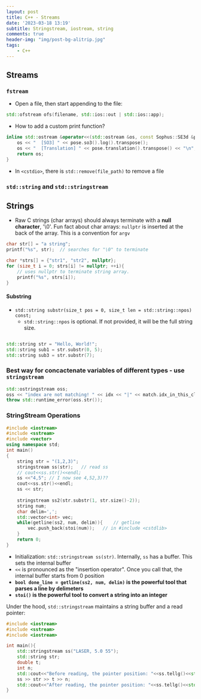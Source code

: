 ```yaml
---
layout: post
title: C++ - Streams
date: '2023-03-18 13:19'
subtitle: Stringstream, iostream, string
comments: true
header-img: "img/post-bg-alitrip.jpg"
tags:
    - C++
---
```


## Streams

### `fstream`

- Open a file, then start appending to the file:

```cpp
std::ofstream ofs(filename, std::ios::out | std::ios::app);
```

- How to add a custom print function?

```cpp
inline std::ostream &operator<<(std::ostream &os, const Sophus::SE3d &pose) {
    os << "  [SO3] " << pose.so3().log().transpose();
    os << "  [Translation] " << pose.translation().transpose() << "\n";
    return os;
}
```

- In `<cstdio>`, there is `std::remove(file_path)` to remove a file

### `std::string` and `std::stringstream`

## Strings

- Raw C strings (char arrays) should always terminate with a **null character**, '\0'. Fun fact about char arrays: `nullptr` is inserted at the back of the array. This is a convention for `argv`

```cpp
char str[] = "a string";
printf("%s", str);  // searches for "\0" to terminate

char *strs[] = {"str1", "str2", nullptr};
for (size_t i = 0; strs[i] != nullptr; ++i){
    // uses nullptr to terminate string array.  
    printf("%s", strs[i]);
}
```
 

#### Substring

- `std::string substr(size_t pos = 0, size_t len = std::string::npos) const;`
    - `std::string::npos`  is optional. If not provided, it will be the full string size.
```cpp

std::string str = "Hello, World!";
std::string sub1 = str.substr(0, 5);
std::string sub3 = str.substr(7);
```

### Best way for concactenate variables of different types - use `stringstream`

```cpp
std::ostringstream oss;
oss << "index are not matching! " << idx << "|" << match.idx_in_this_cloud;
throw std::runtime_error(oss.str());
```

### StringStream Operations

```cpp
#include <iostream>
#include <sstream>
#include <vector>
using namespace std;
int main()
{
    string str = "(1,2,3)";
    stringstream ss(str);   // read ss 
    // cout<<ss.str()<<endl;
    ss <<"4,5"; // I now see 4,52,3)??
    cout<<ss.str()<<endl;
    ss << str;
    
    stringstream ss2(str.substr(1, str.size()-2));   
    string num;
    char delim=',';
    std::vector<int> vec;
    while(getline(ss2, num, delim)){    // getline 
        vec.push_back(stoi(num));   // in #include <cstdlib>
    }
    return 0;
}
```

- Initialization: `std::stringstream ss(str)`. Internally, `ss` has a buffer. This sets the internal buffer
- `<<` is pronounced as the "insertion operator". Once you call that, the internal buffer starts from 0 position
- **`bool done_line = getline(ss2, num, delim)` is the powerful tool that parses a line by delimeters**
- **`stoi()` is the powerful tool to convert a string into an integer**

Under the hood, `std::stringstream` maintains a string buffer and a read pointer:

```cpp
#include <iostream>
#include <sstream>
#include <iostream>

int main(){
    std::stringstream ss("LASER, 5.0 55");
    std::string str;
    double t;
    int n;
    std::cout<<"Before reading, the pointer position: "<<ss.tellg()<<std::endl; // 0 
    ss >> str >> t >> n;
    std::cout<<"After reading, the pointer position: "<<ss.tellg()<<std::endl;  // see -1
}
```